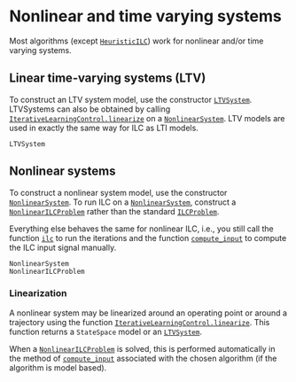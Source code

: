 # Nonlinear and time varying systems

Most algorithms (except [`HeuristicILC`](@ref)) work for nonlinear and/or time varying systems.

## Linear time-varying systems (LTV)
To construct an LTV system model, use the constructor [`LTVSystem`](@ref). LTVSystems can also be obtained by calling [`IterativeLearningControl.linearize`](@ref) on a [`NonlinearSystem`](@ref). LTV models are used in exactly the same way for ILC as LTI models.

```@docs
LTVSystem
```

## Nonlinear systems
To construct a nonlinear system model, use the constructor [`NonlinearSystem`](@ref). To run ILC on a [`NonlinearSystem`](@ref), construct a [`NonlinearILCProblem`](@ref) rather than the standard [`ILCProblem`](@ref).

Everything else behaves the same for nonlinear ILC, i.e., you still call the function [`ilc`](@ref) to run the iterations and the function [`compute_input`](@ref) to compute the ILC input signal manually.

```@docs
NonlinearSystem
NonlinearILCProblem
```

### Linearization
A nonlinear system may be linearized around an operating point or around a trajectory using the function [`IterativeLearningControl.linearize`](@ref). This function returns a `StateSpace` model or an [`LTVSystem`](@ref).

When a [`NonlinearILCProblem`](@ref) is solved, this is performed automatically in the method of [`compute_input`](@ref) associated with the chosen algorithm (if the algorithm is model based).